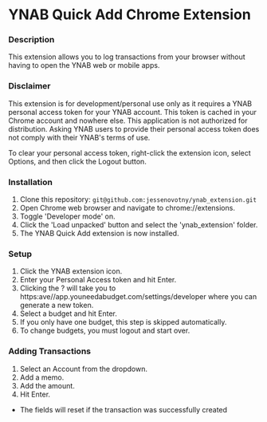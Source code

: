 # YNAB Quick Add Chrome Extension

### Description
This extension allows you to log transactions from your browser without having to open the YNAB web or mobile apps.

### Disclaimer
This extension is for development/personal use only as it requires a YNAB personal access token for your YNAB account. This token is cached in your Chrome account and nowhere else. This application is not authorized for distribution. Asking YNAB users to provide their personal access token does not comply with their YNAB's terms of use.

To clear your personal access token, right-click the extension icon, select Options, and then click the Logout button.

### Installation
1. Clone this repository: `git@github.com:jessenovotny/ynab_extension.git`
2. Open Chrome web browser and navigate to chrome://extensions.
3. Toggle 'Developer mode' on.
4. Click the 'Load unpacked' button and select the 'ynab_extension' folder.
5. The YNAB Quick Add extension is now installed.

### Setup
1. Click the YNAB extension icon.
2. Enter your Personal Access token and hit Enter.
  1. Clicking the ? will take you to https:ave//app.youneedabudget.com/settings/developer where you can generate a new token.
3. Select a budget and hit Enter.
  1. If you only have one budget, this step is skipped automatically.
  2. To change budgets, you must logout and start over.

### Adding Transactions
1. Select an Account from the dropdown.
2. Add a memo.
3. Add the amount.
4. Hit Enter.
 - The fields will reset if the transaction was successfully created